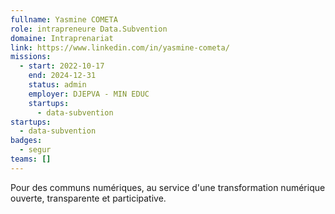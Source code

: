 ```yaml
---
fullname: Yasmine COMETA
role: intrapreneure Data.Subvention
domaine: Intraprenariat
link: https://www.linkedin.com/in/yasmine-cometa/
missions:
  - start: 2022-10-17
    end: 2024-12-31
    status: admin
    employer: DJEPVA - MIN EDUC
    startups:
      - data-subvention
startups:
  - data-subvention
badges:
  - segur
teams: []
---
```

Pour des communs numériques, au service d'une transformation numérique ouverte, transparente et participative.